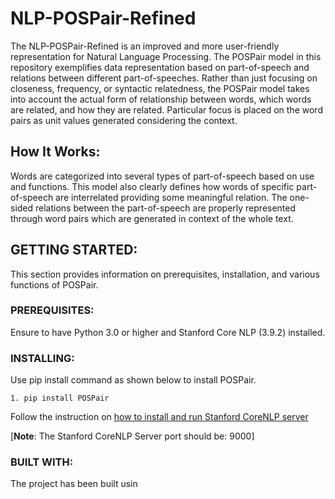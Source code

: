 # NLP-POSPair-Refined
The NLP-POSPair-Refined is an improved and more user-friendly representation for Natural Language Processing. The POSPair model in this repository exemplifies data representation based on part-of-speech and relations between different part-of-speeches. Rather than just focusing on closeness, frequency, or syntactic relatedness, the POSPair model takes into account the actual form of relationship between words, which words are related, and how they are related. Particular focus is placed on the word pairs as unit values generated considering the context.

## How It Works:
Words are categorized into several types of part-of-speech based on use and functions. This model also clearly defines how words of specific part-of-speech are interrelated providing some meaningful relation. The one-sided relations between the part-of-speech are properly represented through word pairs which are generated in context of the whole text.

## GETTING STARTED:
This section provides information on prerequisites, installation, and various functions of POSPair.

### PREREQUISITES:
Ensure to have Python 3.0 or higher and Stanford Core NLP (3.9.2) installed.

### INSTALLING:
Use pip install command as shown below to install POSPair.
```
1. pip install POSPair
```
Follow the instruction on [how to install and run Stanford CoreNLP server](http://stanfordnlp.github.io/CoreNLP/corenlp-server.html#getting-started)

[**Note**: The Stanford CoreNLP Server port should be: 9000]

### BUILT WITH:
The project has been built usin